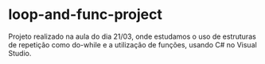 # loop-and-func-project
Projeto realizado na aula do dia 21/03, onde estudamos o uso de estruturas de repetição como do-while e a utilização de funções, usando C# no Visual Studio.
